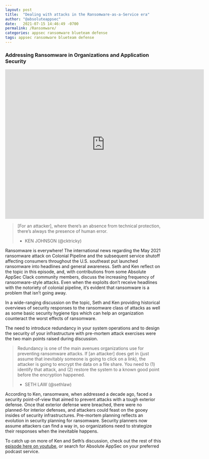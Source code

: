 ```yaml
---
layout: post
title:  "Dealing with attacks in the Ransomware-as-a-Service era"
author: "@absoluteappsec"
date:   2021-07-15 14:46:49 -0700
permalink: /Ransomware/
categories: appsec ransomware blueteam defense
tags: appsec ransomware blueteam defense
---
```

### Addressing Ransomware in Organizations and Application Security

<iframe src='https://www.youtube-nocookie.com/embed/Pv7twtQxB6Y' frameborder='0' width='640' height='480' allowfullscreen></iframe>

> [For an attacker], where there’s an absence from technical protection, there’s always the presence of human error.
>
> - KEN JOHNSON (@cktricky)

Ransomware is everywhere! The international news regarding the May 2021 ransomware attack on Colonial Pipeline and the subsequent service shutoff affecting consumers throughout the U.S. southeast put launched ransomware into headlines and general awareness. Seth and Ken reflect on the topic in this episode, and, with contributions from some Absolute AppSec Clack community members, discuss the increasing frequency of ransomware-style attacks. Even when the exploits don’t receive headlines with the notoriety of colonial pipeline, it’s evident that ransomware is a problem that isn’t going away.

In a wide-ranging discussion on the topic, Seth and Ken providing historical overviews of security responses to the ransomware class of attacks as well as some basic security hygiene tips which can help an organization counteract the worst effects of ransomware.

The need to introduce redundancy in your system operations and to design the security of your infrastructure with pre-mortem attack exercises were the two main points raised during discussion.

>Redundancy is one of the main avenues organizations use for preventing ransomware attacks. If [an attacker] does get in (just assume that inevitably someone is going to click on a link), the attacker is going to encrypt the data on a file share. You need to (1) identify that attack, and (2) restore the system to a known good point before the encryption happened.
>
> - SETH LAW (@sethlaw)
</blockquote>

According to Ken, ransomware, when addressed a decade ago, faced a security point-of-view that aimed to prevent attacks with a tough exterior defense. Once that exterior defense were breached, there were no planned-for interior defenses, and attackers could feast on the gooey insides of security infrastructures. Pre-mortem planning reflects an evolution in security planning for ransomware. Security planners now assume attackers can find a way in, so organizations need to strategize their responses when the inevitable happens.

To catch up on more of Ken and Seth’s discussion, check out the rest of this [episode here on youtube](https://www.youtube.com/watch?v=pKNdvUcpiYY), or search for Absolute AppSec on your preferred podcast service.
